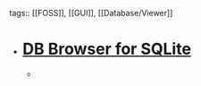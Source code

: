 tags:: [[FOSS]], [[GUI]], [[Database/Viewer]]

- # [DB Browser for SQLite](https://sqlitebrowser.org/)
	-